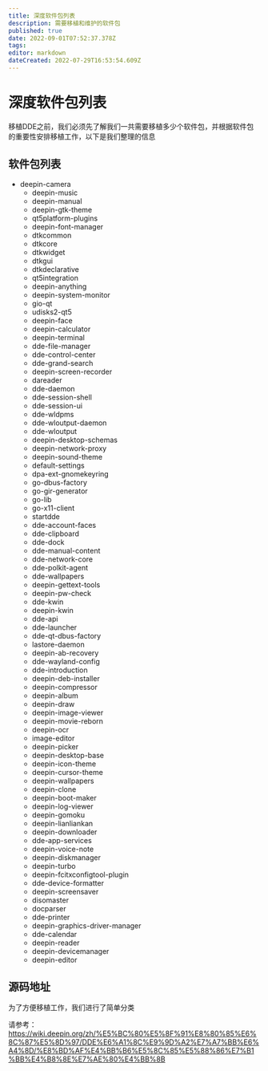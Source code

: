 ```yaml
---
title: 深度软件包列表
description: 需要移植和维护的软件包
published: true
date: 2022-09-01T07:52:37.378Z
tags: 
editor: markdown
dateCreated: 2022-07-29T16:53:54.609Z
---
```


# 深度软件包列表
移植DDE之前，我们必须先了解我们一共需要移植多少个软件包，并根据软件包的重要性安排移植工作，以下是我们整理的信息
## 软件包列表
   - deepin-camera
     - deepin-music
     - deepin-manual
      - deepin-gtk-theme
      - qt5platform-plugins
      - deepin-font-manager
      - dtkcommon
      - dtkcore
      - dtkwidget
      - dtkgui
      - dtkdeclarative
      - qt5integration
      - deepin-anything
      - deepin-system-monitor
      - gio-qt
      - udisks2-qt5
      - deepin-face
      - deepin-calculator
      - deepin-terminal
      - dde-file-manager
      - dde-control-center
      - dde-grand-search
      - deepin-screen-recorder
      - dareader
      - dde-daemon
      - dde-session-shell
      - dde-session-ui
      - dde-wldpms
      - dde-wloutput-daemon
      - dde-wloutput
      - deepin-desktop-schemas
      - deepin-network-proxy
      - deepin-sound-theme
      - default-settings
      - dpa-ext-gnomekeyring
      - go-dbus-factory
      - go-gir-generator
      - go-lib
      - go-x11-client
      - startdde
      - dde-account-faces
      - dde-clipboard
      - dde-dock
      - dde-manual-content
      - dde-network-core
      - dde-polkit-agent
      - dde-wallpapers
      - deepin-gettext-tools
      - deepin-pw-check
      - dde-kwin
      - deepin-kwin
      - dde-api
      - dde-launcher
      - dde-qt-dbus-factory
      - lastore-daemon
      - deepin-ab-recovery
      - dde-wayland-config
      - dde-introduction
      - deepin-deb-installer
      - deepin-compressor
      - deepin-album
      - deepin-draw
      - deepin-image-viewer
      - deepin-movie-reborn
      - deepin-ocr
      - image-editor
      - deepin-picker
      - deepin-desktop-base
      - deepin-icon-theme
      - deepin-cursor-theme
      - deepin-wallpapers
      - deepin-clone
      - deepin-boot-maker
      - deepin-log-viewer
      - deepin-gomoku
      - deepin-lianliankan
      - deepin-downloader
      - dde-app-services
      - deepin-voice-note
      - deepin-diskmanager
      - deepin-turbo
      - deepin-fcitxconfigtool-plugin
      - dde-device-formatter
      - deepin-screensaver
      - disomaster
      - docparser
      - dde-printer
      - deepin-graphics-driver-manager
      - dde-calendar
      - deepin-reader
      - deepin-devicemanager
      - deepin-editor
      
## 源码地址
为了方便移植工作，我们进行了简单分类

请参考：
https://wiki.deepin.org/zh/%E5%BC%80%E5%8F%91%E8%80%85%E6%8C%87%E5%8D%97/DDE%E6%A1%8C%E9%9D%A2%E7%A7%BB%E6%A4%8D/%E8%BD%AF%E4%BB%B6%E5%8C%85%E5%88%86%E7%B1%BB%E4%B8%8E%E7%AE%80%E4%BB%8B
